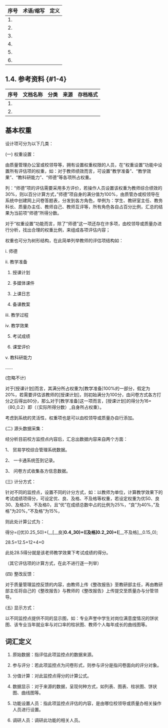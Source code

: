 | **序号** | **术语\/缩写** | **定义** |
| --- | --- | --- |
| 1. |  |  |
| 2. |  |  |
| 3. |  |  |
| 4. |  |  |
| 5. |  |  |
| 6. |  |  |

## 1.4.         参考资料 {#1-4}

| **序号** | **文档名称** | **分类** | **来源** | **存档格式** |
| --- | --- | --- | --- | --- |
| 1. |  |  |  |  |
| 2. |  |  |  |  |

## 基本权重

设计项可分为以下几类：

\(一\) 权重设置：

由质量管理办公室或校领导等，拥有设置权重权限的人员，在“权重设置”功能中设置所有评估项的权重，如：对于教师绩效而言，可设置“教学准备”、“教学效果”、“教科研能力”、“师德”等各项所占权重。

列：“师德”项的评估需要采用多方评价，若操作人员设置该权重为教师综合绩效的30%，则以百分计算方式，”师德”项自身的满分值为100%，由质管办或校领导在系统中创建网上问卷答题表，分发到各方角色，举例为：学生、教研室主任、教务科长、质量办主任、教师自己、教师互评等，所有角色各自占百分比例，汇总的结果为当前项“师德”所得分数。

对于“权重设置”功能而言，除了“师德”这一项还存在许多项，由校领导或质量办进行分析，找出合理的权重比例，来组成各项评估内容；

权重也可分为树形结构，在此简单列举教师的评估项结构如：

i. 师德

ii. 教学准备

1. 授课计划

2. 多媒体课件

3. 上课日志

4. 备课教案

  iii. 教学过程

  iv. 教学效果

5. 考试成绩

6. 课堂评价

  v. 教科研能力


......

\(忽略不计\)

对于\[授课计划\]而言，其满分所占权重为\[教学准备\]100%的一部分，假定为20%，若需要评估该教师的\[授课计划\]，则初始满分为100分，由问卷方式各方打分之后得出80分，那么对于\[教学准备\]这一项而言，\[授课计划\]的得分为16=（80_0.2）即（（实际所得分数）_自身所占权重）。

考虑到系统的灵活性，权重项也是可以由校领导或质量办自行添加。

\(二\) 源头数据采集：

经分析目前校方监控点内容后，汇总出数据内容来自两个方面：

1、 贸易学校综合管理系统数据。

2、 一卡通系统签到记录。

3、 问卷方式收集各方信息数据。

\(三\) 计分方式：

针对不同的监控点，设置不同的计分方式，如：以教师为单位，计算教学效果下的考试成绩项得分，可设定优、良、及格、不及格等权重，若设定权重为优50、良30、及格20、不及格0，且“优”在成绩总数中占的比例为25%，“良”为40%，”及格”为20%，”不及格”为15%，

则此处计算公式为：

得分=\(\[优\]0.25_50\)+\(__\[__良\]__0.4_30\)+\(\[及格\]0.2_20\)+\(__\[__不及格\]__0.15_0\);

28.5=12.5+12+4+0

此处28.5得分就是该老师教学效果下考试成绩的得分。

（其它评估项的计算方式，在此不进行逐一列举）

\(四\) 整改反馈：

对于质量管理监控反馈的内容，由教师上传《整改报告》至教研部主任，再由教研部主任将自己的《整改报告》与教师的《整改报告》上传提交至质量办与分管领导。

\(五\) 显示方式：

以不同监控点提供不同的显示图，如：专业声誉中学生对岗位满意度情况的饼状图、该专业当年就业率与对口率的柱状图、教师个人每年成长的曲线图等。

## 词汇定义

1. 原始数据：指评估此项监控点的数据来源。

2. 参与评分：若此项监控点为问卷形式，则参与评分是指问卷面向的评分对象。

3. 分值计算：对此监控点得分的计算公式。

4. 数据显示：对于来源的数据，呈现何种方式，如列表、图表、柱状图、饼状图、曲线图等。

5. 功能设置人员：指此项监控点评估的内容，是由哪位校领导或质量办相关操作人员进行设置。

6. 调研人员：调研此功能的相关人员。




